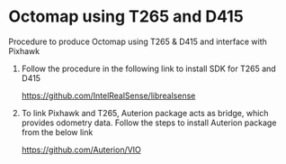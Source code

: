 # Octomap using T265 and D415
Procedure to produce Octomap using T265 & D415 and interface with Pixhawk
1) Follow the procedure in the following link to install SDK for T265 and D415

    https://github.com/IntelRealSense/librealsense

2) To link Pixhawk and T265, Auterion package acts as bridge, which provides odometry data. Follow the steps to install Auterion package from the below link

    https://github.com/Auterion/VIO
